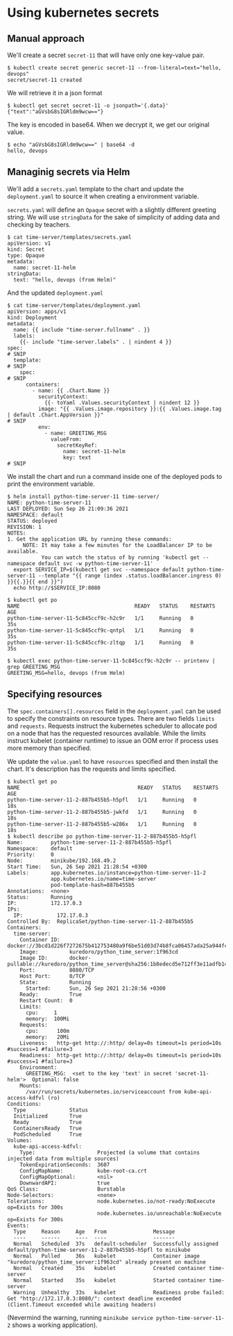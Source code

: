 # Using kubernetes secrets

## Manual approach

We'll create a secret `secret-11` that will have only one key-value pair.
```
$ kubectl create secret generic secret-11 --from-literal=text="hello, devops"
secret/secret-11 created
```

We will retrieve it in a json format
```
$ kubectl get secret secret-11 -o jsonpath='{.data}'
{"text":"aGVsbG8sIGRldm9wcw=="}
```

The key is encoded in base64. When we decrypt it, we get our original value.
```
$ echo "aGVsbG8sIGRldm9wcw==" | base64 -d
hello, devops
```

## Managinig secrets via Helm

We'll add a `secrets.yaml` template to the chart and update the `deployment.yaml` to source it when creating a environment variable.

`secrets.yaml` will define an `Opaque` secret with a slightly different greeting string. We will use `stringData` for the sake of simplicity of adding data and checking by teachers.

```
$ cat time-server/templates/secrets.yaml
apiVersion: v1
kind: Secret
type: Opaque
metadata:
  name: secret-11-helm
stringData:
  text: "hello, devops (from Helm)"
```

And the updated `deployment.yaml`
```
$ cat time-server/templates/deployment.yaml
apiVersion: apps/v1
kind: Deployment
metadata:
  name: {{ include "time-server.fullname" . }}
  labels:
    {{- include "time-server.labels" . | nindent 4 }}
spec:
# SNIP
  template:
# SNIP
    spec:
# SNIP
      containers:
        - name: {{ .Chart.Name }}
          securityContext:
            {{- toYaml .Values.securityContext | nindent 12 }}
          image: "{{ .Values.image.repository }}:{{ .Values.image.tag | default .Chart.AppVersion }}"
# SNIP
          env:
            - name: GREETING_MSG
              valueFrom:
                secretKeyRef:
                  name: secret-11-helm
                  key: text
# SNIP
```

We install the chart and run a command inside one of the deployed pods to print the environment variable.

```
$ helm install python-time-server-11 time-server/
NAME: python-time-server-11
LAST DEPLOYED: Sun Sep 26 21:09:36 2021
NAMESPACE: default
STATUS: deployed
REVISION: 1
NOTES:
1. Get the application URL by running these commands:
     NOTE: It may take a few minutes for the LoadBalancer IP to be available.
           You can watch the status of by running 'kubectl get --namespace default svc -w python-time-server-11'
  export SERVICE_IP=$(kubectl get svc --namespace default python-time-server-11 --template "{{ range (index .status.loadBalancer.ingress 0) }}{{.}}{{ end }}")
  echo http://$SERVICE_IP:8080

$ kubectl get po
NAME                                     READY   STATUS    RESTARTS   AGE
python-time-server-11-5c845ccf9c-h2c9r   1/1     Running   0          35s
python-time-server-11-5c845ccf9c-qntpl   1/1     Running   0          35s
python-time-server-11-5c845ccf9c-zltqp   1/1     Running   0          35s

$ kubectl exec python-time-server-11-5c845ccf9c-h2c9r -- printenv | grep GREETING_MSG
GREETING_MSG=hello, devops (from Helm)
```

## Specifying resources

The `spec.containers[].resources` field in the `deployment.yaml` can be used to specify the constraints on resource types. There are two fields `limits` and `requests`. Requests instruct the kubernetes scheduler to allocate pod on a node that has the requested resources available. While the limits instruct kubelet (container runtime) to issue an OOM error if process uses more memory than specified.

We update the `value.yaml` to have `resources` specified and then install the chart. It's description has the requests and limits specified.
```
$ kubectl get po
NAME                                      READY   STATUS    RESTARTS   AGE
python-time-server-11-2-887b455b5-h5pfl   1/1     Running   0          18s
python-time-server-11-2-887b455b5-jwkfd   1/1     Running   0          18s
python-time-server-11-2-887b455b5-w286x   1/1     Running   0          18s
$ kubectl describe po python-time-server-11-2-887b455b5-h5pfl
Name:         python-time-server-11-2-887b455b5-h5pfl
Namespace:    default
Priority:     0
Node:         minikube/192.168.49.2
Start Time:   Sun, 26 Sep 2021 21:28:54 +0300
Labels:       app.kubernetes.io/instance=python-time-server-11-2
              app.kubernetes.io/name=time-server
              pod-template-hash=887b455b5
Annotations:  <none>
Status:       Running
IP:           172.17.0.3
IPs:
  IP:           172.17.0.3
Controlled By:  ReplicaSet/python-time-server-11-2-887b455b5
Containers:
  time-server:
    Container ID:   docker://3bcd1d226f7272675b412753480a9f6be51d03d74b8fca06457ada25a944fc96
    Image:          kuredoro/python_time_server:1f963cd
    Image ID:       docker-pullable://kuredoro/python_time_server@sha256:1b8edecd5e712ff3e11adfb1422d8624a54680ce0a455a361ef9f011e3b0bb92
    Port:           8080/TCP
    Host Port:      0/TCP
    State:          Running
      Started:      Sun, 26 Sep 2021 21:28:56 +0300
    Ready:          True
    Restart Count:  0
    Limits:
      cpu:     1
      memory:  100Mi
    Requests:
      cpu:      100m
      memory:   20Mi
    Liveness:   http-get http://:http/ delay=0s timeout=1s period=10s #success=1 #failure=3
    Readiness:  http-get http://:http/ delay=0s timeout=1s period=10s #success=1 #failure=3
    Environment:
      GREETING_MSG:  <set to the key 'text' in secret 'secret-11-helm'>  Optional: false
    Mounts:
      /var/run/secrets/kubernetes.io/serviceaccount from kube-api-access-kdfvl (ro)
Conditions:
  Type              Status
  Initialized       True
  Ready             True
  ContainersReady   True
  PodScheduled      True
Volumes:
  kube-api-access-kdfvl:
    Type:                    Projected (a volume that contains injected data from multiple sources)
    TokenExpirationSeconds:  3607
    ConfigMapName:           kube-root-ca.crt
    ConfigMapOptional:       <nil>
    DownwardAPI:             true
QoS Class:                   Burstable
Node-Selectors:              <none>
Tolerations:                 node.kubernetes.io/not-ready:NoExecute op=Exists for 300s
                             node.kubernetes.io/unreachable:NoExecute op=Exists for 300s
Events:
  Type     Reason     Age   From               Message
  ----     ------     ----  ----               -------
  Normal   Scheduled  37s   default-scheduler  Successfully assigned default/python-time-server-11-2-887b455b5-h5pfl to minikube
  Normal   Pulled     36s   kubelet            Container image "kuredoro/python_time_server:1f963cd" already present on machine
  Normal   Created    35s   kubelet            Created container time-server
  Normal   Started    35s   kubelet            Started container time-server
  Warning  Unhealthy  33s   kubelet            Readiness probe failed: Get "http://172.17.0.3:8080/": context deadline exceeded (Client.Timeout exceeded while awaiting headers)
```

(Nevermind the warning, running `minikube service python-time-server-11-2` shows a working application).
